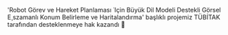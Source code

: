 'Robot Görev ve Hareket Planlaması ˙Için Büyük Dil Modeli Destekli Görsel E¸szamanlı Konum Belirleme ve Haritalandırma' başlıklı projemiz TÜBİTAK tarafından desteklenmeye hak kazandı :robot: